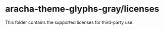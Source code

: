 # aracha-theme-glyphs-gray/licenses

This folder contains the supported licenses for third-party use.

